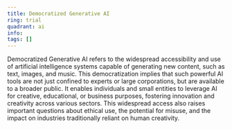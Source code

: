 ```yaml
---
title: Democratized Generative AI
ring: trial
quadrant: ai
info:
tags: []
---
```


Democratized Generative AI refers to the widespread accessibility and use of artificial intelligence systems capable of generating new content, such as text, images, and music. This democratization implies that such powerful AI tools are not just confined to experts or large corporations, but are available to a broader public. It enables individuals and small entities to leverage AI for creative, educational, or business purposes, fostering innovation and creativity across various sectors. This widespread access also raises important questions about ethical use, the potential for misuse, and the impact on industries traditionally reliant on human creativity.
